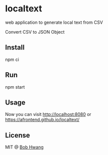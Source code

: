 # localtext

web application to generate local text from CSV

Convert CSV to JSON Object

## Install

  npm ci

## Run

  npm start

## Usage

  Now you can visit <http://localhost:8080> or <https://afrontend.github.io/localtext/>

## License

MIT @ [Bob Hwang](https://afrontend.github.io/)
